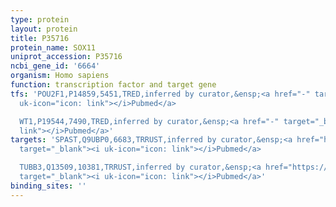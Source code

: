 ```yaml
---
type: protein
layout: protein
title: P35716
protein_name: SOX11
uniprot_accession: P35716
ncbi_gene_id: '6664'
organism: Homo sapiens
function: transcription factor and target gene
tfs: 'POU2F1,P14859,5451,TRED,inferred by curator,&ensp;<a href="-" target="_blank"><i
  uk-icon="icon: link"></i>Pubmed</a>

  WT1,P19544,7490,TRED,inferred by curator,&ensp;<a href="-" target="_blank"><i uk-icon="icon:
  link"></i>Pubmed</a>'
targets: 'SPAST,Q9UBP0,6683,TRRUST,inferred by curator,&ensp;<a href="https://www.ncbi.nlm.nih.gov/pubmed/?term=22574173%5Buid%5D"
  target="_blank"><i uk-icon="icon: link"></i>Pubmed</a>

  TUBB3,Q13509,10381,TRRUST,inferred by curator,&ensp;<a href="https://www.ncbi.nlm.nih.gov/pubmed/?term=21124928%5Buid%5D"
  target="_blank"><i uk-icon="icon: link"></i>Pubmed</a>'
binding_sites: ''
---
```

